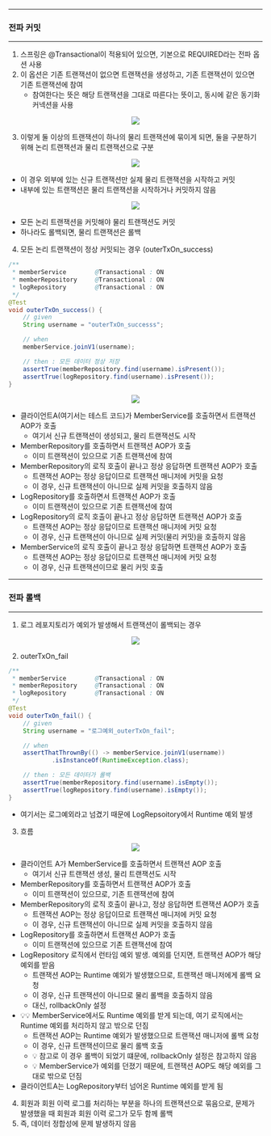 -----
### 전파 커밋
-----
1. 스프링은 @Transactional이 적용되어 있으면, 기본으로 REQUIRED라는 전파 옵션 사용
2. 이 옵션은 기존 트랜잭션이 없으면 트랜잭션을 생성하고, 기존 트랜잭션이 있으면 기존 트랜잭션에 참여
   + 참여한다는 뜻은 해당 트랜잭션을 그대로 따른다는 뜻이고, 동시에 같은 동기화 커넥션을 사용

<div align="center">
<img src="https://github.com/user-attachments/assets/4d5e626f-92e6-46d7-bfe6-bf84cb4e42a1">
</div>

3. 이렇게 둘 이상의 트랜잭션이 하나의 물리 트랜잭션에 묶이게 되면, 둘을 구분하기 위해 논리 트랜잭션과 물리 트랜잭션으로 구분
<div align="center">
<img src="https://github.com/user-attachments/assets/5eb58f60-0efa-4ac8-aab7-c5f6e19aea8e">
</div>

  - 이 경우 외부에 있는 신규 트랜잭션만 실제 물리 트랜잭션을 시작하고 커밋
  - 내부에 있는 트랜잭션은 물리 트랜잭션을 시작하거나 커밋하지 않음

<div align="center">
<img src="https://github.com/user-attachments/assets/45139ce0-c754-49ae-be78-ed87fcf96ab4">
</div>

  - 모든 논리 트랜잭션을 커밋해야 물리 트랜잭션도 커밋
  - 하나라도 롤백되면, 물리 트랜잭션은 롤백

4. 모든 논리 트랜잭션이 정상 커밋되는 경우 (outerTxOn_success)
```java
/**
 * memberService        @Transactional : ON
 * memberRepository     @Transactional : ON
 * logRepository        @Transactional : ON
 */
@Test
void outerTxOn_success() {
    // given
    String username = "outerTxOn_successs";

    // when
    memberService.joinV1(username);

    // then : 모든 데이터 정상 저장
    assertTrue(memberRepository.find(username).isPresent());
    assertTrue(logRepository.find(username).isPresent());
}
```
<div align="center">
<img src="https://github.com/user-attachments/assets/73663302-472e-46c6-a30f-44b24ff007f3">
</div>

  - 클라이언트A(여기서는 테스트 코드)가 MemberService를 호출하면서 트랜잭션 AOP가 호출
    + 여기서 신규 트랜잭션이 생성되고, 물리 트랜잭션도 시작
  - MemberRepository를 호출하면서 트랜잭션 AOP가 호출
    + 이미 트랜잭션이 있으므로 기존 트랜잭션에 참여
  - MemberRepository의 로직 호출이 끝나고 정상 응답하면 트랜잭션 AOP가 호출
    + 트랜잭션 AOP는 정상 응답이므로 트랜잭션 매니저에 커밋을 요청
    + 이 경우, 신규 트랜잭션이 아니므로 실제 커밋을 호출하지 않음
  - LogRepository를 호출하면서 트랜잭션 AOP가 호출
    + 이미 트랜잭션이 있으므로 기존 트랜잭션에 참여
  - LogRepository의 로직 호출이 끝나고 정상 응답하면 트랜잭션 AOP가 호출
    + 트랜잭션 AOP는 정상 응답이므로 트랜잭션 매니저에 커밋 요청
    + 이 경우, 신규 트랜잭션이 아니므로 실제 커밋(물리 커밋)을 호출하지 않음
  - MemberService의 로직 호출이 끝나고 정상 응답하면 트랜잭션 AOP가 호출
    + 트랜잭션 AOP는 정상 응답이므로 트랜잭션 매니저에 커밋 요청
    + 이 경우, 신규 트랜잭션이므로 물리 커밋 호출

-----
### 전파 롤백
-----
1. 로그 레포지토리가 예외가 발생해서 트랜잭션이 롤백되는 경우
<div align="center">
<img src="https://github.com/user-attachments/assets/ebdd70f6-d5b6-43ba-b6f0-dbe233461b64">
</div>

2. outerTxOn_fail
```java
/**
 * memberService        @Transactional : ON
 * memberRepository     @Transactional : ON
 * logRepository        @Transactional : ON
 */
@Test
void outerTxOn_fail() {
    // given
    String username = "로그예외_outerTxOn_fail";

    // when
    assertThatThrownBy(() -> memberService.joinV1(username))
            .isInstanceOf(RuntimeException.class);

    // then : 모든 데이터가 롤백
    assertTrue(memberRepository.find(username).isEmpty());
    assertTrue(logRepository.find(username).isEmpty());
}
```
  - 여기서는 로그예외라고 넘겼기 때문에 LogRepsoitory에서 Runtime 예외 발생

3. 흐름
<div align="center">
<img src="https://github.com/user-attachments/assets/da3a460d-61b5-455c-945e-8688dc5570cb">
</div>  

  - 클라이언트 A가 MemberService를 호출하면서 트랜잭션 AOP 호출
    + 여기서 신규 트랜잭션 생성, 물리 트랜잭션도 시작
  - MemberRepository를 호출하면서 트랜잭션 AOP가 호출
    + 이미 트랜잭션이 있으므로, 기존 트랜잭션에 참여
  - MemberRepository의 로직 호출이 끝나고, 정상 응답하면 트랜잭션 AOP가 호출
    + 트랜잭션 AOP는 정상 응답이므로 트랜잭션 매니저에 커밋 요청
    + 이 경우, 신규 트랜잭션이 아니므로 실제 커밋을 호출하지 않음
  - LogRepository를 호출하면서 트랜잭션 AOP가 호출
    + 이미 트랜잭션에 있으므로 기존 트랜잭션에 참여
  - LogRepository 로직에서 런타임 예외 발생. 예외를 던지면, 트랜잭션 AOP가 해당 예외를 받음
    + 트랜잭션 AOP는 Runtime 예외가 발생했으므로, 트랜잭션 매니저에게 롤백 요청
    + 이 경우, 신규 트랜잭션이 아니므로 물리 롤백을 호출하지 않음
    + 대신, rollbackOnly 설정
  - 💡💡 MemberService에서도 Runtime 예외를 받게 되는데, 여기 로직에서는 Runtime 예외를 처리하지 않고 밖으로 던짐
    + 트랜잭션 AOP는 Runtime 예외가 발생했으므로 트랜잭션 매니저에 롤백 요청
    + 이 경우, 신규 트랜잭션이므로 물리 롤백 호출
    + 💡 참고로 이 경우 롤백이 되었기 떄문에, rollbackOnly 설정은 참고하지 않음
    + 💡 MemberService가 예외를 던졌기 때문에, 트랜잭션 AOP도 해당 예외를 그대로 밖으로 던짐
  - 클라이언트A는 LogRepository부터 넘어온 Runtime 예외를 받게 됨

4. 회원과 회원 이력 로그를 처리하는 부분을 하나의 트랜잭션으로 묶음으로, 문제가 발생했을 때 회원과 회원 이력 로그가 모두 함께 롤백
5. 즉, 데이터 정합성에 문제 발생하지 않음
